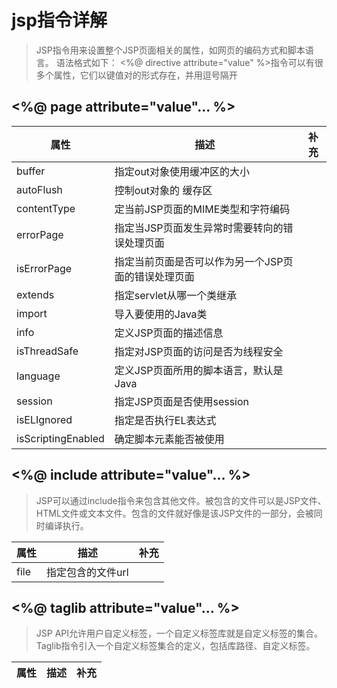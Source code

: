 # jsp指令详解

>JSP指令用来设置整个JSP页面相关的属性，如网页的编码方式和脚本语言。
语法格式如下：
<%@ directive attribute="value" %>指令可以有很多个属性，它们以键值对的形式存在，并用逗号隔开

## <%@ page attribute="value"... %>

属性        |描述   |补充
------------|------|-----
buffer      |指定out对象使用缓冲区的大小
autoFlush   |控制out对象的 缓存区
contentType |定当前JSP页面的MIME类型和字符编码
errorPage   |指定当JSP页面发生异常时需要转向的错误处理页面
isErrorPage |指定当前页面是否可以作为另一个JSP页面的错误处理页面
extends     |指定servlet从哪一个类继承
import      |导入要使用的Java类
info        |定义JSP页面的描述信息
isThreadSafe|指定对JSP页面的访问是否为线程安全
language    |定义JSP页面所用的脚本语言，默认是Java
session     |指定JSP页面是否使用session
isELIgnored |指定是否执行EL表达式
isScriptingEnabled |确定脚本元素能否被使用

## <%@ include attribute="value"... %>

>JSP可以通过include指令来包含其他文件。被包含的文件可以是JSP文件、HTML文件或文本文件。包含的文件就好像是该JSP文件的一部分，会被同时编译执行。

属性        |描述   |补充
------------|------|-----
file        |指定包含的文件url|

## <%@ taglib attribute="value"... %>

>JSP API允许用户自定义标签，一个自定义标签库就是自定义标签的集合。
Taglib指令引入一个自定义标签集合的定义，包括库路径、自定义标签。

属性        |描述   |补充
------------|------|-----
